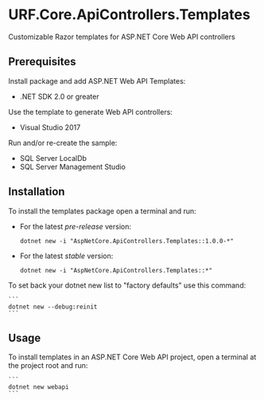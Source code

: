 # URF.Core.ApiControllers.Templates

Customizable Razor templates for ASP.NET Core Web API controllers

## Prerequisites

Install package and add ASP.NET Web API Templates:
- .NET SDK 2.0 or greater

Use the template to generate Web API controllers:
- Visual Studio 2017

Run and/or re-create the sample:
- SQL Server LocalDb
- SQL Server Management Studio

## Installation

To install the templates package open a terminal and run:
- For the latest _pre-release_ version:

    ```
    dotnet new -i "AspNetCore.ApiControllers.Templates::1.0.0-*"
    ```

- For the latest _stable_ version:

    ```
    dotnet new -i "AspNetCore.ApiControllers.Templates::*"
    ```

To set back your dotnet new list to "factory defaults" use this command:

    ```
    dotnet new --debug:reinit
    ```

## Usage

To install templates in an ASP.NET Core Web API project, open a terminal at the project root and run:

    ```
    dotnet new webapi
    ```

